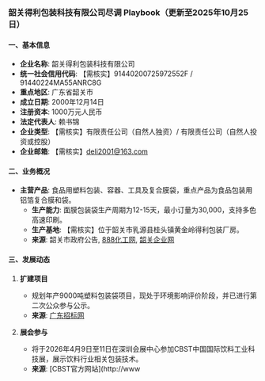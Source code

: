 ### 韶关得利包装科技有限公司尽调 Playbook（更新至2025年10月25日）

#### 一、基本信息
- **企业名称**: 韶关得利包装科技有限公司
- **统一社会信用代码**: 【需核实】91440200725972552F / 91440224MA55ANRC8G
- **重点地区**: 广东省韶关市
- **成立日期**: 2000年12月14日
- **注册资本**: 1000万元人民币
- **法定代表人**: 赖书锦
- **企业类型**: 【需核实】有限责任公司（自然人独资）/ 有限责任公司（自然人投资或控股）
- **企业邮箱**: 【需核实】deli2001@163.com

#### 二、业务概况
- **主营产品**: 食品用塑料包装、容器、工具及复合膜袋，重点产品为食品包装用铝箔复合膜和袋。
  - **生产能力**: 面膜包装袋生产周期为12-15天，最小订量为30,000，支持多色高速印刷。
  - **生产基地**: 【需核实】位于韶关市乳源县桂头镇黄金岭得利包装厂房。
  - **来源**: 韶关市政府公告, [888化工网](https://www.888chem.com/otherdetail/40aacc386c6bd3872d54dff07217247f.html), [韶关企业网](http://www.qszt.net/area/show.asp?id=90096)

#### 三、发展动态
1. **扩建项目**
   - 规划年产9000吨塑料包装袋项目，现处于环境影响评价阶段，并已进行第二次公众参与公示。
   - **来源**: [广东招标网](https://guangdong.zhaobiao.cn/proposed_v_ec19517a2766c99207cadfb7135248b0_o.html)

2. **展会参与**
   - 将于2026年4月9日至11日在深圳会展中心参加CBST中国国际饮料工业科技展，展示饮料行业相关包装技术。
   - **来源**: [CBST官方网站](http://www